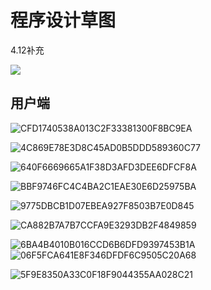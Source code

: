 # 程序设计草图

4.12补充

![](程序设计草图/org-info.jpg)



## 用户端

![CFD1740538A013C2F33381300F8BC9EA](程序设计草图/CFD1740538A013C2F33381300F8BC9EA.png)

![4C869E78E3D8C45AD0B5DDD589360C77](程序设计草图/4C869E78E3D8C45AD0B5DDD589360C77.png)

![640F6669665A1F38D3AFD3DEE6DFCF8A](程序设计草图/640F6669665A1F38D3AFD3DEE6DFCF8A.png)

![BBF9746FC4C4BA2C1EAE30E6D25975BA](程序设计草图/BBF9746FC4C4BA2C1EAE30E6D25975BA.png)

![9775DBCB1D07EBEA927F8503B7E0D845](程序设计草图/9775DBCB1D07EBEA927F8503B7E0D845.png)





![CA882B7A7B7CCFA9E3293DB2F4849859](程序设计草图/CA882B7A7B7CCFA9E3293DB2F4849859.png)

![6BA4B4010B016CCD6B6DFD9397453B1A](程序设计草图/6BA4B4010B016CCD6B6DFD9397453B1A.png)![06F5FCA641E8F346DFDF6C9505C20A68](程序设计草图/06F5FCA641E8F346DFDF6C9505C20A68.png)

![5F9E8350A33C0F18F9044355AA028C21](程序设计草图/5F9E8350A33C0F18F9044355AA028C21.png)